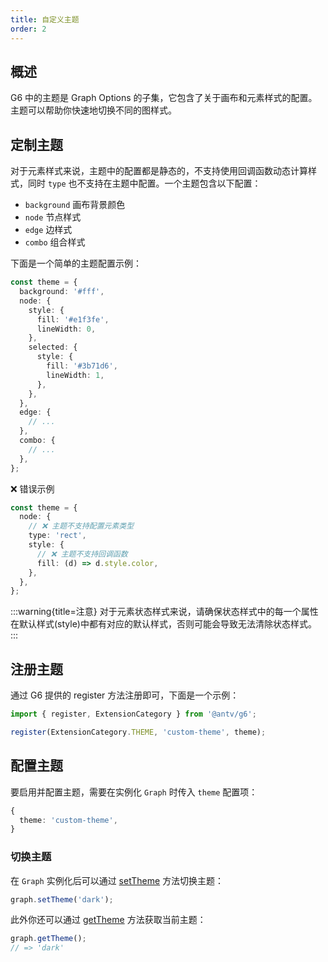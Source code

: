 ```yaml
---
title: 自定义主题
order: 2
---
```


## 概述

G6 中的主题是 Graph Options 的子集，它包含了关于画布和元素样式的配置。主题可以帮助你快速地切换不同的图样式。

## 定制主题

对于元素样式来说，主题中的配置都是静态的，不支持使用回调函数动态计算样式，同时 `type` 也不支持在主题中配置。一个主题包含以下配置：

- `background` 画布背景颜色
- `node` 节点样式
- `edge` 边样式
- `combo` 组合样式

下面是一个简单的主题配置示例：

```typescript
const theme = {
  background: '#fff',
  node: {
    style: {
      fill: '#e1f3fe',
      lineWidth: 0,
    },
    selected: {
      style: {
        fill: '#3b71d6',
        lineWidth: 1,
      },
    },
  },
  edge: {
    // ...
  },
  combo: {
    // ...
  },
};
```

❌ 错误示例

```typescript
const theme = {
  node: {
    // ❌ 主题不支持配置元素类型
    type: 'rect',
    style: {
      // ❌ 主题不支持回调函数
      fill: (d) => d.style.color,
    },
  },
};
```

:::warning{title=注意}
对于元素状态样式来说，请确保状态样式中的每一个属性在默认样式(style)中都有对应的默认样式，否则可能会导致无法清除状态样式。
:::

## 注册主题

通过 G6 提供的 register 方法注册即可，下面是一个示例：

```typescript
import { register, ExtensionCategory } from '@antv/g6';

register(ExtensionCategory.THEME, 'custom-theme', theme);
```

## 配置主题

要启用并配置主题，需要在实例化 `Graph` 时传入 `theme` 配置项：

```typescript
{
  theme: 'custom-theme',
}
```

### 切换主题

在 `Graph` 实例化后可以通过 [setTheme](/api/theme#graphsetthemetheme) 方法切换主题：

```typescript
graph.setTheme('dark');
```

此外你还可以通过 [getTheme](/api/theme#graphgettheme) 方法获取当前主题：

```typescript
graph.getTheme();
// => 'dark'
```
